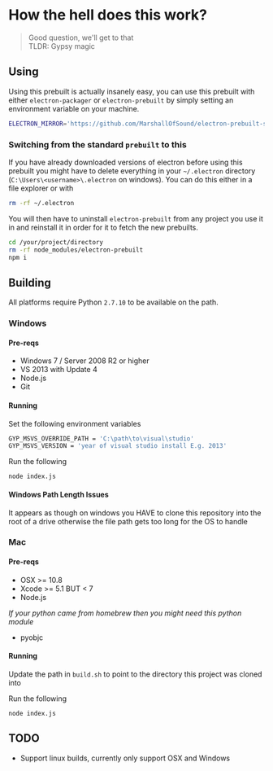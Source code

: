 # How the hell does this work?

> Good question, we'll get to that  
> TLDR: Gypsy magic

## Using

Using this prebuilt is actually insanely easy, you can use this prebuilt with either `electron-packager` or `electron-prebuilt` by simply setting an environment variable on your machine.

```bash
ELECTRON_MIRROR='https://github.com/MarshallOfSound/electron-prebuilt-safe/releases/download/v'
```

### Switching from the standard `prebuilt` to this

If you have already downloaded versions of electron before using this prebuilt you might have to delete everything in your `~/.electron` directory (`C:\Users\<username>\.electron` on windows).  You can do this either in a file explorer or with
```bash
rm -rf ~/.electron
```

You will then have to uninstall `electron-prebuilt` from any project you use it in and reinstall it in order for it to fetch the new prebuilts.

```bash
cd /your/project/directory
rm -rf node_modules/electron-prebuilt
npm i
```

## Building

All platforms require Python `2.7.10` to be available on the path.

### Windows

#### Pre-reqs
* Windows 7 / Server 2008 R2 or higher
* VS 2013 with Update 4
* Node.js
* Git

#### Running
Set the following environment variables

```bash
GYP_MSVS_OVERRIDE_PATH = 'C:\path\to\visual\studio'
GYP_MSVS_VERSION = 'year of visual studio install E.g. 2013'
```

Run the following

```
node index.js
```

#### Windows Path Length Issues
It appears as though on windows you HAVE to clone this repository into the root of a drive otherwise the file path gets too long for the OS to handle

### Mac

#### Pre-reqs
* OSX >= 10.8
* Xcode >= 5.1 BUT < 7
* Node.js

*If your python came from homebrew then you might need this python module*
* pyobjc

#### Running
Update the path in `build.sh` to point to the directory this project was cloned into

Run the following

```
node index.js
```

## TODO

* Support linux builds, currently only support OSX and Windows
